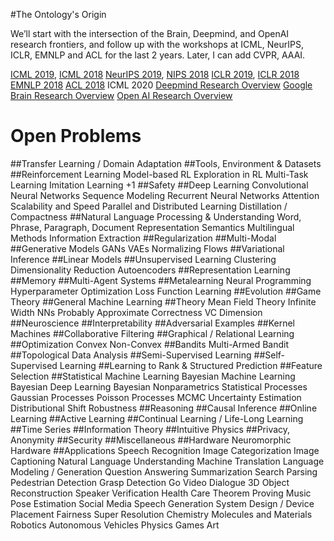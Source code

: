 #The Ontology's Origin

We’ll start with the intersection of the Brain, Deepmind, and OpenAI research frontiers, and follow up with the workshops at ICML, NeurIPS, ICLR, EMNLP and ACL for the last 2 years.
Later, I can add CVPR, AAAI.

[ICML 2019](https://icml.cc/Conferences/2019/Schedule), [ICML 2018](https://icml.cc/Conferences/2018/Schedule)
[NeurIPS 2019](https://nips.cc/Conferences/2019/Schedule), [NIPS 2018](https://nips.cc/Conferences/2018/Schedule)
[ICLR 2019](https://iclr.cc/Conferences/2019/Schedule), [ICLR 2018](https://iclr.cc/Conferences/2018/Schedule)
[EMNLP 2018](https://emnlp2018.org/schedule/)
[ACL 2018](https://acl2018.org/programme/schedule/)
ICML 2020
[Deepmind Research Overview](https://docs.google.com/document/d/1uotusHhahdhd_UiJSWR7lzyTutechLaSven7UOIBsiE/edit?usp=sharing)
[Google Brain Research Overview](https://docs.google.com/document/d/1meJGCTknQ8z5D9ejj5eM6wfVQxivqgrR8hpKq0Rlk0A/edit?usp=sharing)
[Open AI Research Overview](https://docs.google.com/document/d/1BbHW2B6bygh8dYxrvYhGuH6x-eFgdDpdez9MZkrQntU/edit?usp=sharing)


# Open Problems

##Transfer Learning / Domain Adaptation
##Tools, Environment & Datasets
##Reinforcement Learning
Model-based RL
Exploration in RL
Multi-Task Learning
Imitation Learning +1
##Safety
##Deep Learning
Convolutional Neural Networks
Sequence Modeling
Recurrent Neural Networks
Attention
Scalability and Speed
Parallel and Distributed Learning
Distillation / Compactness
##Natural Language Processing & Understanding
Word, Phrase, Paragraph, Document Representation
Semantics
Multilingual Methods
Information Extraction
##Regularization
##Multi-Modal
##Generative Models
GANs
VAEs
Normalizing Flows
##Variational Inference
##Linear Models
##Unsupervised Learning
Clustering
Dimensionality Reduction
Autoencoders
##Representation Learning
##Memory
##Multi-Agent Systems
##Metalearning
Neural Programming
Hyperparameter Optimization
Loss Function Learning
##Evolution
##Game Theory
##General Machine Learning
##Theory
Mean Field Theory
Infinite Width NNs
Probably Approximate Correctness
VC Dimension
##Neuroscience
##Interpretability
##Adversarial Examples
##Kernel Machines
##Collaborative Filtering
##Graphical / Relational Learning
##Optimization
Convex
Non-Convex
##Bandits
Multi-Armed Bandit
##Topological Data Analysis
##Semi-Supervised Learning
##Self-Supervised Learning
##Learning to Rank & Structured Prediction
##Feature Selection
##Statistical Machine Learning
Bayesian Machine Learning
Bayesian Deep Learning
Bayesian Nonparametrics
Statistical Processes
Gaussian Processes
Poisson Processes
MCMC
Uncertainty Estimation
Distributional Shift Robustness
##Reasoning
##Causal Inference
##Online Learning
##Active Learning
##Continual Learning / Life-Long Learning
##Time Series
##Information Theory
##Intuitive Physics
##Privacy, Anonymity
##Security
##Miscellaneous
##Hardware
Neuromorphic Hardware
##Applications
Speech Recognition
Image Categorization
Image Captioning
Natural Language Understanding
Machine Translation
Language Modeling / Generation
Question Answering
Summarization
Search
Parsing
Pedestrian Detection
Grasp Detection
Go
Video
Dialogue
3D Object Reconstruction
Speaker Verification
Health Care
Theorem Proving
Music
Pose Estimation
Social Media
Speech Generation
System Design / Device Placement
Fairness
Super Resolution
Chemistry
Molecules and Materials
Robotics
Autonomous Vehicles
Physics
Games
Art


